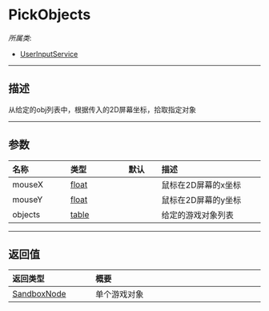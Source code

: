 # PickObjects

*所属类*:
* [UserInputService](/Api/Classes/Input/UserInputService.md)
------------------------------------------------------------------------------------------
## 描述

从给定的obj列表中，根据传入的2D屏幕坐标，拾取指定对象

------------------------------------------------------------------------------------------
## 参数

|<div style="width:100px">名称</div>|<div style="width:100px">类型</div>|<div style="width:50px">默认</div>|<div style="width:350px">描述</div>|
|:---|:---|:---|:---|
|mouseX|[float](/Api/DataType/Number.md)||鼠标在2D屏幕的x坐标|
|mouseY|[float](/Api/DataType/Number.md)||鼠标在2D屏幕的y坐标|
|objects|[table](/Api/DataType/Table.md)||给定的游戏对象列表|

------------------------------------------------------------------------------------------
## 返回值

|<div style="width:150px">返回类型</div>|<div style="width:520px">概要</div>|
|:---|:---|
|[SandboxNode](/Api/Classes/Base/SandboxNode.md)|单个游戏对象|
